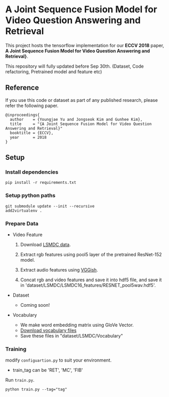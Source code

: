# A Joint Sequence Fusion Model for Video Question Answering and Retrieval

This project hosts the tensorflow implementation for our **ECCV 2018** paper, **A Joint Sequence Fusion Model for Video Question Answering and Retrieval}**.

This repository will fully updated before Sep 30th. (Dataset, Code refactoring, Pretrained model and feature etc)

## Reference

If you use this code or dataset as part of any published research, please refer the following paper.

```
@inproceedings{
  author    = {Youngjae Yu and Jongseok Kim and Gunhee Kim},
  title     = "{A Joint Sequence Fusion Model for Video Question Answering and Retrieval}"
  booktitle = {ECCV},
  year      = 2018
}
```


## Setup


### Install dependencies
```
pip install -r requirements.txt
```

### Setup python paths
```
git submodule update --init --recursive
add2virtualenv .
```



### Prepare Data

- Video Feature

  1. Download [LSMDC data](https://sites.google.com/site/describingmovies/lsmdc-2016/download).

  2. Extract rgb features using pool5 layer of the pretrained ResNet-152 model.

  3. Extract audio features using [VGGish](https://github.com/tensorflow/models/tree/master/research/audioset).

  4. Concat rgb and video features and save it into hdf5 file, and save it in 'dataset/LSMDC/LSMDC16_features/RESNET_pool5wav.hdf5'. 

- Dataset
  - Coming soon!

- Vocabulary

  - We make word embedding matrix using GloVe Vector.
  - [Download vocabulary files](https://drive.google.com/drive/folders/1GsArc0BuxzMAYobzbhWMj7MEUPDuneeC?usp=sharing)
  - Save these files in "dataset/LSMDC/Vocabulary"



### Training

modify `configuartion.py` to suit your environment.

  - train_tag can be 'RET', 'MC', 'FIB'

Run `train.py`.

```
python train.py --tag="tag"
```


